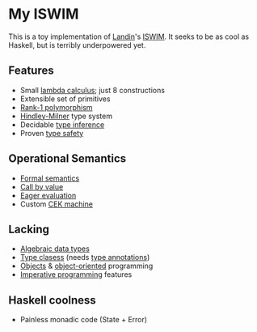 # My ISWIM

This is a toy implementation of [Landin](https://en.wikipedia.org/wiki/Peter_Landin)'s [ISWIM](https://en.wikipedia.org/wiki/ISWIM).
It seeks to be as cool as Haskell, but is terribly underpowered yet.

## Features
 * Small [lambda calculus](https://en.wikipedia.org/wiki/Lambda_calculus); just 8 constructions
 * Extensible set of primitives
 * [Rank-1 polymorphism](https://en.wikipedia.org/wiki/Parametric_polymorphism)
 * [Hindley-Milner](https://en.wikipedia.org/wiki/Hindley%E2%80%93Milner_type_system) type system
 * Decidable [type inference](https://en.wikipedia.org/wiki/Type_inference)
 * Proven [type safety](https://en.wikipedia.org/wiki/Type_safety)

## Operational Semantics
 * [Formal semantics](https://www.sciencedirect.com/science/article/pii/S1571066106000429)
 * [Call by value](http://homepages.inf.ed.ac.uk/wadler/topics/call-by-need.html)
 * [Eager evaluation](https://en.wikipedia.org/wiki/Eager_evaluation)
 * Custom [CEK machine](https://www.cs.umd.edu/class/summer2015/cmsc330/material/cek/)

## Lacking
 * [Algebraic data types](https://en.wikipedia.org/wiki/Algebraic_data_type)
 * [Type clasess](https://en.wikipedia.org/wiki/Type_class) (needs [type annotations](https://en.wikipedia.org/wiki/Type_signature))
 * [Objects](http://www.haskellforall.com/2013/02/you-could-have-invented-comonads.html) & [object-oriented](https://lispcast.com/object-oriented-vs-functional-duals/) programming
 * [Imperative programming](https://pdfs.semanticscholar.org/5d39/afc383e7e7a323859b74da812422151e26a3.pdf) features
 

## Haskell coolness
 * Painless monadic code (State + Error)
